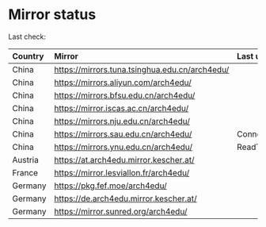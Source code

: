 <script src="./time.js"></script>
# Mirror status
Last check: <script type="text/javascript">localize(1689126921.8521807);</script>

|Country|Mirror|Last update|
|:------|:-----|:----------|
|China|https://mirrors.tuna.tsinghua.edu.cn/arch4edu/|<script type="text/javascript">localize(1689100436);</script>|
|China|https://mirrors.aliyun.com/arch4edu/|<script type="text/javascript">localize(1689057457);</script>|
|China|https://mirrors.bfsu.edu.cn/arch4edu/|<script type="text/javascript">localize(1689057457);</script>|
|China|https://mirror.iscas.ac.cn/arch4edu/|<script type="text/javascript">localize(1689100436);</script>|
|China|https://mirrors.nju.edu.cn/arch4edu/|<script type="text/javascript">localize(1689057457);</script>|
|China|https://mirrors.sau.edu.cn/arch4edu/|ConnectionError|
|China|https://mirrors.ynu.edu.cn/arch4edu/|ReadTimeout|
|Austria|https://at.arch4edu.mirror.kescher.at/|<script type="text/javascript">localize(1689100436);</script>|
|France|https://mirror.lesviallon.fr/arch4edu/|<script type="text/javascript">localize(1689100436);</script>|
|Germany|https://pkg.fef.moe/arch4edu/|<script type="text/javascript">localize(1689100436);</script>|
|Germany|https://de.arch4edu.mirror.kescher.at/|<script type="text/javascript">localize(1689100436);</script>|
|Germany|https://mirror.sunred.org/arch4edu/|<script type="text/javascript">localize(1689100436);</script>|

<script src="./tablefilter/tablefilter.js"></script>
<script src="./table.js"></script>